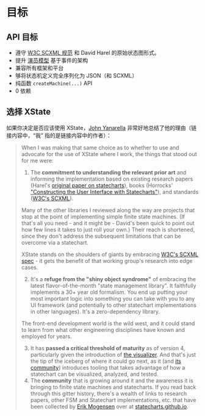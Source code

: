 # 目标

## API 目标

- 遵守 [W3C SCXML 规范](https://www.w3.org/TR/scxml/) 和 David Harel 的原始状态图形式。
- 提升 [演员模型](https://en.wikipedia.org/wiki/Actor_model) 基于事件的架构
- 兼容所有框架和平台
- 够将状态机定义完全序列化为 JSON（和 SCXML）
- 纯函数 `createMachine(...)` API
- 0 依赖

## 选择 XState

如果你决定是否应该使用 XState，[John Yanarella](https://github.com/CodeCatalyst) 非常好地总结了他的理由（链接内容中，“我” 指的是链接内容中的作者）：

> When I was making that same choice as to whether to use and advocate for the use of XState where I work, the things that stood out for me were:
>
> 1. The **commitment to understanding the relevant prior art** and informing the implementation based on existing research papers (Harel's [original paper on statecharts](https://www.sciencedirect.com/science/article/pii/0167642387900359/pdf)), books (Horrocks' ["Constructing the User Interface with Statecharts"](https://www.amazon.com/Constructing-User-Interface-Statecharts-Horrocks/dp/0201342782/ref=sr_1_3?ie=UTF8&qid=1548690916&sr=8-3&keywords=statecharts)), and standards ([W3C's SCXML](https://www.w3.org/TR/scxml/)).
>
> Many of the other libraries I reviewed along the way are projects that stop at the point of implementing simple finite state machines. (If that's all you need - and it might be - David's been quick to point out how few lines it takes to just roll your own.) Their reach is shortened, since they don't address the subsequent limitations that can be overcome via a statechart.
>
> XState stands on the shoulders of giants by embracing [W3C's SCXML spec](https://www.w3.org/TR/scxml/) - it gets the benefit of that working group's research into edge cases.
>
> 2. It's a **refuge from the "shiny object syndrome"** of embracing the latest flavor-of-the-month "state management library". It faithfully implements a 30+ year old formalism. You end up putting your most important logic into something you can take with you to any UI framework (and potentially to other statechart implementations in other languages). It's a zero-dependency library.
>
> The front-end development world is the wild west, and it could stand to learn from what other engineering disciplines have known and employed for years.
>
> 3. It has **passed a critical threshold of maturity** as of version 4, particularly given the introduction of [the visualizer](https://statecharts.github.io/xstate-viz). And that's just the tip of the iceberg of where it could go next, as it (and [its community](https://github.com/statelyai/xstate/discussions)) introduces tooling that takes advantage of how a statechart can be visualized, analyzed, and tested.
> 4. The **community** that is growing around it and the awareness it is bringing to finite state machines and statecharts. If you read back through this gitter history, there's a wealth of links to research papers, other FSM and Statechart implementations, etc. that have been collected by [Erik Mogensen](https://twitter.com/mogsie) over at [statecharts.github.io](https://statecharts.github.io).
